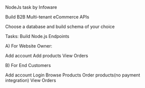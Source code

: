 NodeJs task by Infoware


Build B2B Multi-tenant eCommerce APIs


Choose a database and build schema of your choice

Tasks: Build Node.js Endpoints

  A)
For Website Owner:

Add account
Add products
View Orders

   B)
For End Customers

Add account
Login
Browse Products
Order products(no payment integration)
View Orders
